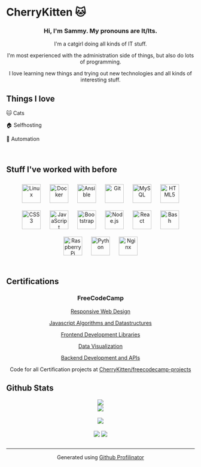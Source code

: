 # CherryKitten 🐱  
  

<div align="center">

### Hi, I'm Sammy. My pronouns are It/Its.

</div>  
  

<div align="center">

I'm a catgirl doing all kinds of IT stuff.

I'm most experienced with the administration side of things, but also do lots of programming.

I love learning new things and trying out new technologies and all kinds of interesting stuff.

</div>  
  

## Things I love  
  


🐱 Cats

🏠 Selfhosting

🤖 Automation

  
  

<br/>  

## Stuff I've worked with before  
  

<div align="center">  
<a href="https://www.linux.org/" target="_blank"><img style="margin: 10px" src="https://profilinator.rishav.dev/skills-assets/linux-original.svg" alt="Linux" height="50" /></a>  
<a href="https://www.docker.com/" target="_blank"><img style="margin: 10px" src="https://profilinator.rishav.dev/skills-assets/docker-original-wordmark.svg" alt="Docker" height="50" /></a>  
<a href="https://www.ansible.com/" target="_blank"><img style="margin: 10px" src="https://profilinator.rishav.dev/skills-assets/ansible.png" alt="Ansible" height="50" /></a>  
<a href="https://github.com/" target="_blank"><img style="margin: 10px" src="https://profilinator.rishav.dev/skills-assets/git-scm-icon.svg" alt="Git" height="50" /></a>  
<a href="https://www.mysql.com/" target="_blank"><img style="margin: 10px" src="https://profilinator.rishav.dev/skills-assets/mysql-original-wordmark.svg" alt="MySQL" height="50" /></a>  
<a href="https://en.wikipedia.org/wiki/HTML5" target="_blank"><img style="margin: 10px" src="https://profilinator.rishav.dev/skills-assets/html5-original-wordmark.svg" alt="HTML5" height="50" /></a>  
<a href="https://www.w3schools.com/css/" target="_blank"><img style="margin: 10px" src="https://profilinator.rishav.dev/skills-assets/css3-original-wordmark.svg" alt="CSS3" height="50" /></a>  
<a href="https://www.javascript.com/" target="_blank"><img style="margin: 10px" src="https://profilinator.rishav.dev/skills-assets/javascript-original.svg" alt="JavaScript" height="50" /></a>  
<a href="https://getbootstrap.com/docs/3.4/javascript/" target="_blank"><img style="margin: 10px" src="https://profilinator.rishav.dev/skills-assets/bootstrap-plain.svg" alt="Bootstrap" height="50" /></a>  
<a href="https://nodejs.org/" target="_blank"><img style="margin: 10px" src="https://profilinator.rishav.dev/skills-assets/nodejs-original-wordmark.svg" alt="Node.js" height="50" /></a>  
<a href="https://reactjs.org/" target="_blank"><img style="margin: 10px" src="https://profilinator.rishav.dev/skills-assets/react-original-wordmark.svg" alt="React" height="50" /></a>  
<a href="https://www.gnu.org/software/bash/" target="_blank"><img style="margin: 10px" src="https://profilinator.rishav.dev/skills-assets/gnu_bash-icon.svg" alt="Bash" height="50" /></a>  
<a href="https://www.raspberrypi.org/" target="_blank"><img style="margin: 10px" src="https://profilinator.rishav.dev/skills-assets/raspberrypi.png" alt="Raspberry Pi" height="50" /></a>  
<a href="https://www.python.org/" target="_blank"><img style="margin: 10px" src="https://profilinator.rishav.dev/skills-assets/python-original.svg" alt="Python" height="50" /></a>  
<a href="https://www.nginx.com/" target="_blank"><img style="margin: 10px" src="https://profilinator.rishav.dev/skills-assets/nginx-original.svg" alt="Nginx" height="50" /></a>  
</div>  


<br/>  

## Certifications

<div align="center">

### FreeCodeCamp

<a href="https://www.freecodecamp.org/certification/CherryKitten/responsive-web-design">Responsive Web Design</a>

<a href="https://www.freecodecamp.org/certification/CherryKitten/javascript-algorithms-and-data-structures">Javascript Algorithms and Datastructures</a>

<a href="https://www.freecodecamp.org/certification/CherryKitten/front-end-development-libraries">Frontend Development Libraries</a>
  
<a href="https://www.freecodecamp.org/certification/CherryKitten/data-visualization">Data Visualization</a>

<a href="https://www.freecodecamp.org/certification/CherryKitten/back-end-development-and-apis">Backend Development and APIs</a>


Code for all Certification projects at <a href="https://github.com/CherryKitten/freecodecamp-projects">CherryKitten/freecodecamp-projects</a>

</div>

## Github Stats  
<div align="center"><img src="https://github-readme-stats.vercel.app/api?username=CherryKitten&show_icons=true&count_private=true&hide_border=true" align="center" /></div>  

<div align="center"><img src="https://github-readme-stats.vercel.app/api/top-langs/?username=CherryKitten&hide_border=true&layout=compact" align="center" /></div>  

<br/>  

<div align="center">
<img src="https://komarev.com/ghpvc/?username=CherryKitten&&style=flat-square" align="center" />
</div>  
  

<br/>  

<div align="center">
            <a href="https://paypal.me/visneKedi" target="_blank" style="display: inline-block;">
                <img
                    src="https://img.shields.io/badge/Donate-PayPal-blue.svg?style=flat-square&logo=paypal" 
                    align="center"
                />
            </a>
            <a href="https://ko-fi.com/cherrykitten" target="_blank" style="display: inline-block;">
                <img
                    src="https://img.shields.io/badge/Donate-Ko--fi-F16061.svg?style=flat-square&logo=ko-fi" 
                    align="center"
                />
            </a></div>
<br />

----
<div align="center">
<p>Generated using <a href="https://profilinator.rishav.dev/" target="_blank">Github Profilinator</a></p>
</div>
